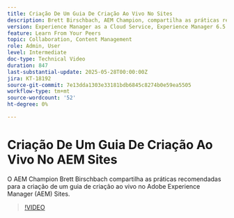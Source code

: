 ```yaml
---
title: Criação De Um Guia De Criação Ao Vivo No Sites
description: Brett Birschbach, AEM Champion, compartilha as práticas recomendadas para a criação de um guia de criação ao vivo no Adobe Experience Manager Sites
version: Experience Manager as a Cloud Service, Experience Manager 6.5
feature: Learn From Your Peers
topic: Collaboration, Content Management
role: Admin, User
level: Intermediate
doc-type: Technical Video
duration: 847
last-substantial-update: 2025-05-28T00:00:00Z
jira: KT-18192
source-git-commit: 7e13dda1303e33181bdb6845c8274b0e59ea5505
workflow-type: tm+mt
source-wordcount: '52'
ht-degree: 0%

---
```



# Criação De Um Guia De Criação Ao Vivo No AEM Sites

O AEM Champion Brett Birschbach compartilha as práticas recomendadas para a criação de um guia de criação ao vivo no Adobe Experience Manager (AEM) Sites.

>[!VIDEO](https://video.tv.adobe.com/v/3459572/?learn=on&enablevpops)
